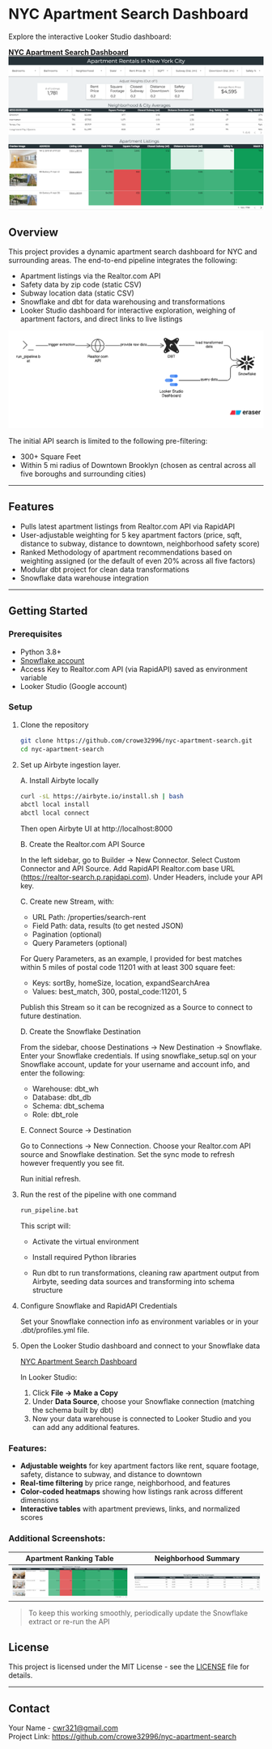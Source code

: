 # NYC Apartment Search Dashboard

Explore the interactive Looker Studio dashboard:

**[NYC Apartment Search Dashboard](https://lookerstudio.google.com/u/0/reporting/9044b3e3-d3e2-41a0-b329-0b4d23c04764)**
![Full Dashboard](images/lookerstudio_nyc_apartments2.png)

## Overview

This project provides a dynamic apartment search dashboard for NYC and surrounding areas. The end-to-end pipeline integrates the following:

- Apartment listings via the Realtor.com API 
- Safety data by zip code (static CSV)
- Subway location data (static CSV)
- Snowflake and dbt for data warehousing and transformations
- Looker Studio dashboard for interactive exploration, weighing of apartment factors, and direct links to live listings

![Pipeline Architecture](images/architecture_diagram.png)

The initial API search is limited to the following pre-filtering:

- 300+ Square Feet
- Within 5 mi radius of Downtown Brooklyn (chosen as central across all five boroughs and surrounding cities)

---

## Features

- Pulls latest apartment listings from Realtor.com API via RapidAPI
- User-adjustable weighting for 5 key apartment factors (price, sqft, distance to subway, distance to downtown, neighborhood safety score)
- Ranked Methodology of apartment recommendations based on weighting assigned (or the default of even 20% across all five factors)
- Modular dbt project for clean data transformations
- Snowflake data warehouse integration

---

## Getting Started

### Prerequisites

- Python 3.8+
- [Snowflake account](https://www.snowflake.com/)
- Access Key to Realtor.com API (via RapidAPI) saved as environment variable
- Looker Studio (Google account)

### Setup

1. Clone the repository

    ```bash
   git clone https://github.com/crowe32996/nyc-apartment-search.git
   cd nyc-apartment-search
    ```

2. Set up Airbyte ingestion layer. 

    A. Install Airbyte locally
    ```bash
    curl -sL https://airbyte.io/install.sh | bash
    abctl local install
    abctl local connect
    ```

    Then open Airbyte UI at http://localhost:8000

    B. Create the Realtor.com API Source

    In the left sidebar, go to Builder → New Connector. Select Custom Connector and API Source. Add RapidAPI Realtor.com base URL (https://realtor-search.p.rapidapi.com). Under Headers, include your API key.

    C. Create new Stream, with:
    - URL Path: /properties/search-rent
    - Field Path: data, results (to get nested JSON)
    - Pagination (optional)
    - Query Parameters (optional)

    For Query Parameters, as an example, I provided for best matches within 5 miles of postal code 11201 with at least 300 square feet:
    - Keys: sortBy, homeSize, location, expandSearchArea
    - Values: best_match, 300, postal_code:11201, 5

    Publish this Stream so it can be recognized as a Source to connect to future destination. 

    D. Create the Snowflake Destination

    From the sidebar, choose Destinations → New Destination → Snowflake. Enter your Snowflake credentials. If using snowflake_setup.sql on your Snowflake account, update for your username and account info, and enter the following:

    - Warehouse: dbt_wh
    - Database: dbt_db
    - Schema: dbt_schema
    - Role: dbt_role

    E. Connect Source → Destination

    Go to Connections → New Connection. Choose your Realtor.com API source and Snowflake destination. Set the sync mode to refresh however frequently you see fit.

    Run initial refresh.

3. Run the rest of the pipeline with one command
    
    ```bash
    run_pipeline.bat
    ```

    This script will:

    - Activate the virtual environment

    - Install required Python libraries

    - Run dbt to run transformations, cleaning raw apartment output from Airbyte, seeding data sources and transforming into schema structure

4. Configure Snowflake and RapidAPI Credentials

    Set your Snowflake connection info as environment variables or in your .dbt/profiles.yml file.

5. Open the Looker Studio dashboard and connect to your Snowflake data

    [NYC Apartment Search Dashboard](https://lookerstudio.google.com/u/0/reporting/9044b3e3-d3e2-41a0-b329-0b4d23c04764/page/N06DF)

    In Looker Studio:
    1. Click **File → Make a Copy**
    2. Under **Data Source**, choose your Snowflake connection (matching the schema built by dbt)
    3. Now your data warehouse is connected to Looker Studio and you can add any additional features.

### Features:
- **Adjustable weights** for key apartment factors like rent, square footage, safety, distance to subway, and distance to downtown
- **Real-time filtering** by price range, neighborhood, and features
- **Color-coded heatmaps** showing how listings rank across different dimensions
- **Interactive tables** with apartment previews, links, and normalized scores


### Additional Screenshots:

| Apartment Ranking Table | Neighborhood Summary |
|-------------------------|----------------------|
| ![Ranked Listings](images/apartment_listings.png) | ![Neighborhood Averages](images/neighborhood_avgs.png) |

> To keep this working smoothly, periodically update the Snowflake extract or re-run the API 

## License

This project is licensed under the MIT License - see the [LICENSE](LICENSE) file for details.

---

## Contact

Your Name - cwr321@gmail.com  
Project Link: https://github.com/crowe32996/nyc-apartment-search
